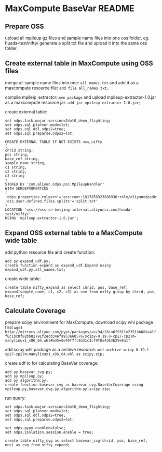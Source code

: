 # MaxCompute BaseVar README

## Prepare OSS

upload all mpileup gz files and sample name files into one oss folder,
eg. huada-test/nifty/
generate a split.txt file and upload it into the same oss folder.

## Create external table in MaxCompute using OSS files

merge all sample name files into one: `all_names.txt`
and add it as a maxcompute resource file:
`add file all_names.txt;`

compile mpileip_extractor: `mvn package`
and upload mpileup-extractor-1.0.jar as a maxcompute resource jar:
`add jar mpileup-extractor-1.0.jar;`

create external table:
```
set odps.task.major.version=2dot0_demo_flighting;
set odps.sql.planner.mode=lot;
set odps.sql.ddl.odps2=true;
set odps.sql.preparse.odps2=lot;

CREATE EXTERNAL TABLE IF NOT EXISTS oss_nifty
(
chrid string,
pos string,
base_ref string,
sample_name string,
c1 string,
c2 string,
c3 string
)
STORED BY 'com.aliyun.odps.poc.MpileupHandler'
WITH SERDEPROPERTIES
(
'odps.properties.rolearn'='acs:ram::1817850323806830:role/aliyunodpsdefaultrole',
'oss.user.defined.files.splits'='split.txt'
)
LOCATION 'oss://oss-cn-beijing-internal.aliyuncs.com/huada-test/nifty/'
USING 'mpileup-extractor-1.0.jar';
```

## Expand OSS external table to a MaxCompute wide table

add python resource file and create function:
```
add py expand_udf.py;
create function expand as expand_udf.Expand using expand_udf.py,all_names.txt;
```

create wide table:
```
create table nifty_expand as select chrid, pos, base_ref, expand(sample_name, c1, c2, c3) as one from nifty group by chrid, pos, base_ref;
```

## Calculate Coverage

prepare scipy environment for MaxCompute, download scipy whl package first
`wget http://mirrors.aliyun.com/pypi/packages/ae/94/28ca6f9311e2351bb68da41ff8c1bc8f82bb82791f2ecd34efa953e60576/scipy-0.19.0-cp27-cp27m-manylinux1_x86_64.whl#md5=0e49f7fc8d31c1c79f0a4d63b29e8a1f`

add scipy whl package as a archive resource:
`add archive scipy-0.19.1-cp27-cp27m-manylinux1_x86_64.whl as scipy.zip;`

create udf to for calculating BaseVar coverage:
```
add py basevar_cvg.py;
add py mpileup.py;
add py algorithm.py;
create function basevar_cvg as basevar_cvg.BaseVarCoverage using mpileup.py,basevar_cvg.py,algorithm.py,scipy.zip;
```

run query:
```
set odps.task.major.version=2dot0_demo_flighting;
set odps.sql.planner.mode=lot;
set odps.sql.ddl.odps2=true;
set odps.sql.preparse.odps2=lot;

set odps.pypy.enabled=false;
set odps.isolation.session.enable = true;

create table nifty_cvg as select basevar_cvg(chrid, pos, base_ref, one) as cvg from nifty_expand;
```
